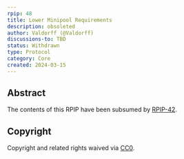 ```yaml
---
rpip: 48
title: Lower Minipool Requirements
description: obsoleted
author: Valdorff (@Valdorff)
discussions-to: TBD
status: Withdrawn
type: Protocol
category: Core
created: 2024-03-15
---
```


## Abstract
The contents of this RPIP have been subsumed by [RPIP-42](RPIP-42.md).

## Copyright
Copyright and related rights waived via [CC0](https://creativecommons.org/publicdomain/zero/1.0/).
